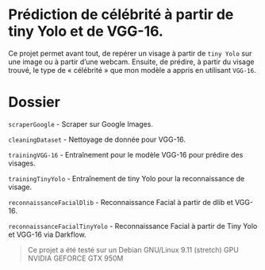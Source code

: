 # Prédiction de célébrité à partir de tiny Yolo et de VGG-16.

Ce projet permet avant tout, de repérer un visage à partir de `tiny Yolo` sur une image ou à partir d’une webcam. Ensuite, de prédire, à partir du visage trouvé, le type de « célébrité » que mon modèle a appris en utilisant `VGG-16`.

# Dossier
`scraperGoogle` - Scraper sur Google Images.

`cleaningDataset` - Nettoyage de donnée pour VGG-16.

`trainingVGG-16` - Entraînement pour le modèle VGG-16 pour prédire des visages.

`trainingTinyYolo` - Entraînement de tiny Yolo pour la reconnaissance de visage.

`reconnaissanceFacialDlib` - Reconnaissance Facial à partir de dlib et VGG-16.

`reconnaissanceFacialTinyYolo` - Reconnaissance Facial à partir de Tiny Yolo et VGG-16 via Darkflow.

> Ce projet a été testé sur un Debian GNU/Linux 9.11 (stretch)
> GPU NVIDIA GEFORCE GTX 950M